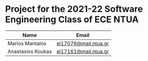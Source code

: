 # Project for the 2021-22 Software Engineering Class of ECE NTUA

|Name|Email|
|----|-----|
|Marios Mantalos|el17076@mail.ntua.gr|
|Anastasios Koukas|el17161@mail.ntua.gr|

